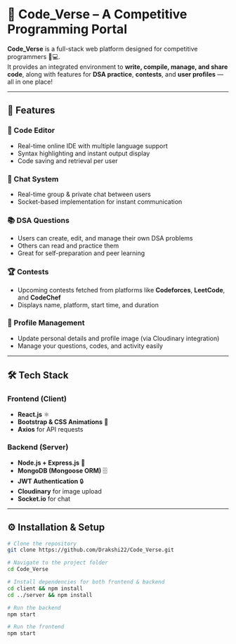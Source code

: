 # 🚀 Code_Verse – A Competitive Programming Portal  

**Code_Verse** is a full-stack web platform designed for competitive programmers 🧠💻.  
It provides an integrated environment to **write, compile, manage, and share code**, along with features for **DSA practice**, **contests**, and **user profiles** — all in one place!

---

## 🌟 Features

### 🧩 Code Editor  
- Real-time online IDE with multiple language support  
- Syntax highlighting and instant output display  
- Code saving and retrieval per user  

### 💬 Chat System  
- Real-time group & private chat between users  
- Socket-based implementation for instant communication  

### 📚 DSA Questions  
- Users can create, edit, and manage their own DSA problems  
- Others can read and practice them  
- Great for self-preparation and peer learning  

### 🏆 Contests  
- Upcoming contests fetched from platforms like **Codeforces**, **LeetCode**, and **CodeChef**  
- Displays name, platform, start time, and duration  

### 👤 Profile Management  
- Update personal details and profile image (via Cloudinary integration)  
- Manage your questions, codes, and activity easily  

---

## 🛠️ Tech Stack

### Frontend (Client)
- **React.js** ⚛️  
- **Bootstrap & CSS Animations** 🎨  
- **Axios** for API requests  

### Backend (Server)
- **Node.js + Express.js** 🚀  
- **MongoDB (Mongoose ORM)** 🗄️  
- **JWT Authentication** 🔒  
- **Cloudinary** for image upload  
- **Socket.io** for chat  

---

## ⚙️ Installation & Setup

```bash
# Clone the repository  
git clone https://github.com/Drakshi22/Code_Verse.git  

# Navigate to the project folder  
cd Code_Verse  

# Install dependencies for both frontend & backend  
cd client && npm install  
cd ../server && npm install  

# Run the backend  
npm start  

# Run the frontend  
npm start  
